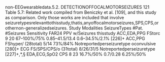 non-EEGwearabledata.5.2.
DETECTIONOFFOCALMOTORSEIZURES
121
Table 5.7: Related work compiled from Beniczky et al. [109], and this study as comparison. Only those works are included that involve
seizuretypesrelevanttothisstudy,thatis,anyoffocalmotorseizures,SPS,CPS,orothernon-generalizedseizures.
Study Modalities SeizureTypes #Pat. #Seizures Sensitivity FAR24 PPV
w/Seizures
thisstudy ACC,EDA,PPG FStorc 9 20 67–100%/75% 0.85–41.5/13.4 0.6–34.5%/2.1%
[226]+ ACC,PPG FShyper/ (28total) 5/14 73%/84% Notreportedperseizuretype
oconvulsive
[280]+ ECG FS/SPS/CPS/o (31total) 8/26/31/5 Notreportedperseizuretype
[227]+,*,§ EDA,ECG,SpO2 CPS 8 23 16.7%/50% 0.7/0.28 6.25%/50%